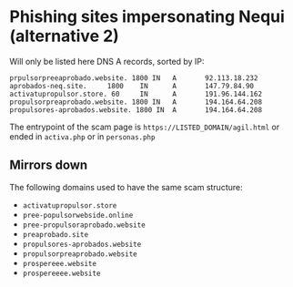 # Phishing sites impersonating Nequi (alternative 2)

Will only be listed here DNS A records, sorted by IP:

```
prpulsorpreeaprobado.website. 1800 IN   A       92.113.18.232
aprobados-neq.site.     1800    IN      A       147.79.84.90
activatupropulsor.store. 60     IN      A       191.96.144.162
propulsorpreaprobado.website. 1800 IN   A       194.164.64.208
propulsores-aprobados.website. 1800 IN  A       194.164.64.208
```

The entrypoint of the scam page is `https://LISTED_DOMAIN/agil.html` or ended in `activa.php` or in `personas.php`


## Mirrors down

The following domains used to have the same scam structure:

- `activatupropulsor.store`
- `pree-populsorwebside.online`
- `pree-propulsoraprobado.website`
- `preaprobado.site`
- `propulsores-aprobados.website`
- `propulsorpreaprobado.website`
- `prospereee.website`
- `prospereeee.website`
